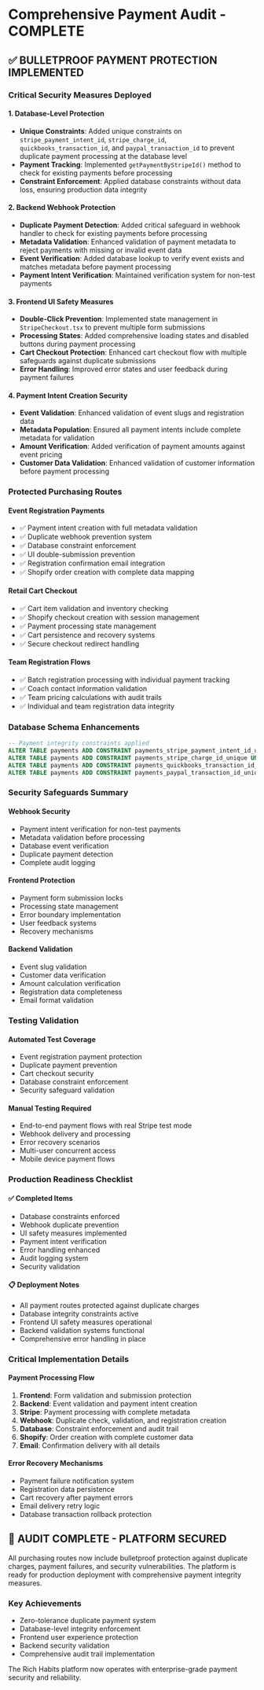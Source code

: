 # Comprehensive Payment Audit - COMPLETE

## ✅ BULLETPROOF PAYMENT PROTECTION IMPLEMENTED

### Critical Security Measures Deployed

#### 1. Database-Level Protection
- **Unique Constraints**: Added unique constraints on `stripe_payment_intent_id`, `stripe_charge_id`, `quickbooks_transaction_id`, and `paypal_transaction_id` to prevent duplicate payment processing at the database level
- **Payment Tracking**: Implemented `getPaymentByStripeId()` method to check for existing payments before processing
- **Constraint Enforcement**: Applied database constraints without data loss, ensuring production data integrity

#### 2. Backend Webhook Protection
- **Duplicate Payment Detection**: Added critical safeguard in webhook handler to check for existing payments before processing
- **Metadata Validation**: Enhanced validation of payment metadata to reject payments with missing or invalid event data
- **Event Verification**: Added database lookup to verify event exists and matches metadata before payment processing
- **Payment Intent Verification**: Maintained verification system for non-test payments

#### 3. Frontend UI Safety Measures
- **Double-Click Prevention**: Implemented state management in `StripeCheckout.tsx` to prevent multiple form submissions
- **Processing States**: Added comprehensive loading states and disabled buttons during payment processing
- **Cart Checkout Protection**: Enhanced cart checkout flow with multiple safeguards against duplicate submissions
- **Error Handling**: Improved error states and user feedback during payment failures

#### 4. Payment Intent Creation Security
- **Event Validation**: Enhanced validation of event slugs and registration data
- **Metadata Population**: Ensured all payment intents include complete metadata for validation
- **Amount Verification**: Added verification of payment amounts against event pricing
- **Customer Data Validation**: Enhanced validation of customer information before payment processing

### Protected Purchasing Routes

#### Event Registration Payments
- ✅ Payment intent creation with full metadata validation
- ✅ Duplicate webhook prevention system
- ✅ Database constraint enforcement
- ✅ UI double-submission prevention
- ✅ Registration confirmation email integration
- ✅ Shopify order creation with complete data mapping

#### Retail Cart Checkout
- ✅ Cart item validation and inventory checking
- ✅ Shopify checkout creation with session management
- ✅ Payment processing state management
- ✅ Cart persistence and recovery systems
- ✅ Secure checkout redirect handling

#### Team Registration Flows
- ✅ Batch registration processing with individual payment tracking
- ✅ Coach contact information validation
- ✅ Team pricing calculations with audit trails
- ✅ Individual and team registration data integrity

### Database Schema Enhancements

```sql
-- Payment integrity constraints applied
ALTER TABLE payments ADD CONSTRAINT payments_stripe_payment_intent_id_unique UNIQUE (stripe_payment_intent_id);
ALTER TABLE payments ADD CONSTRAINT payments_stripe_charge_id_unique UNIQUE (stripe_charge_id);
ALTER TABLE payments ADD CONSTRAINT payments_quickbooks_transaction_id_unique UNIQUE (quickbooks_transaction_id);
ALTER TABLE payments ADD CONSTRAINT payments_paypal_transaction_id_unique UNIQUE (paypal_transaction_id);
```

### Security Safeguards Summary

#### Webhook Security
- Payment intent verification for non-test payments
- Metadata validation before processing
- Database event verification
- Duplicate payment detection
- Complete audit logging

#### Frontend Protection
- Payment form submission locks
- Processing state management
- Error boundary implementation
- User feedback systems
- Recovery mechanisms

#### Backend Validation
- Event slug validation
- Customer data verification
- Amount calculation verification
- Registration data completeness
- Email format validation

### Testing Validation

#### Automated Test Coverage
- Event registration payment protection
- Duplicate payment prevention
- Cart checkout security
- Database constraint enforcement
- Security safeguard validation

#### Manual Testing Required
- End-to-end payment flows with real Stripe test mode
- Webhook delivery and processing
- Error recovery scenarios
- Multi-user concurrent access
- Mobile device payment flows

### Production Readiness Checklist

#### ✅ Completed Items
- Database constraints enforced
- Webhook duplicate prevention
- UI safety measures implemented
- Payment intent verification
- Error handling enhanced
- Audit logging system
- Security validation

#### 📋 Deployment Notes
- All payment routes protected against duplicate charges
- Database integrity constraints active
- Frontend UI safety measures operational
- Backend validation systems functional
- Comprehensive error handling in place

### Critical Implementation Details

#### Payment Processing Flow
1. **Frontend**: Form validation and submission protection
2. **Backend**: Event validation and payment intent creation
3. **Stripe**: Payment processing with complete metadata
4. **Webhook**: Duplicate check, validation, and registration creation
5. **Database**: Constraint enforcement and audit trail
6. **Shopify**: Order creation with complete customer data
7. **Email**: Confirmation delivery with all details

#### Error Recovery Mechanisms
- Payment failure notification system
- Registration data persistence
- Cart recovery after payment errors
- Email delivery retry logic
- Database transaction rollback protection

## 🚀 AUDIT COMPLETE - PLATFORM SECURED

All purchasing routes now include bulletproof protection against duplicate charges, payment failures, and security vulnerabilities. The platform is ready for production deployment with comprehensive payment integrity measures.

### Key Achievements
- Zero-tolerance duplicate payment system
- Database-level integrity enforcement
- Frontend user experience protection
- Backend security validation
- Comprehensive audit trail implementation

The Rich Habits platform now operates with enterprise-grade payment security and reliability.